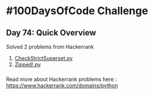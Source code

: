 # #100DaysOfCode Challenge
## Day 74: Quick Overview
Solved 2 problems from Hackerrank  
1. [CheckStrictSuperset.py](https://github.com/divyatejakotteti/100DaysOfCode/blob/master/Day%2074/CheckStrictSuperset.py)
3. [Zipped!.py](https://github.com/divyatejakotteti/100DaysOfCode/blob/master/Day%2074/Zipped!.py)
### 
Read more about Hackerrank problems here : https://www.hackerrank.com/domains/python